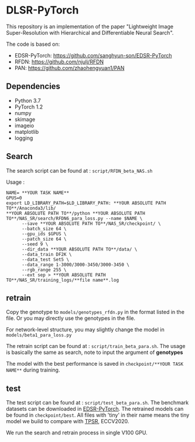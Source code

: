 # DLSR-PyTorch

This repository is an implementation of the paper "Lightweight Image Super-Resolution with Hierarchical and Differentiable Neural Search".

The code is based on:

+ EDSR-PyTorch: https://github.com/sanghyun-son/EDSR-PyTorch 
+ RFDN: https://github.com/njulj/RFDN 
+ PAN:  https://github.com/zhaohengyuan1/PAN 

## Dependencies

* Python 3.7
* PyTorch 1.2
* numpy
* skimage
* imageio
* matplotlib
* logging

## Search

The search script can be found at  : `script/RFDN_beta_NAS.sh`

Usage :

```
NAME= **YOUR TASK NAME**
GPUS=0
export LD_LIBRARY_PATH=$LD_LIBRARY_PATH: **YOUR ABSOLUTE PATH TO**/Anaconda3/lib/
**YOUR ABSOLUTE PATH TO**/python **YOUR ABSOLUTE PATH TO**/NAS_SR/search/RFDN6_para_loss.py --name $NAME \
      --save **YOUR ABSOLUTE PATH TO**/NAS_SR/checkpoint/ \
      --batch_size 64 \
      --gpu_ids $GPUS \
      --patch_size 64 \
      --seed 9 \
      --dir_data **YOUR ABSOLUTE PATH TO**/data/ \  
      --data_train DF2K \
      --data_test Set5 \
      --data_range 1-3000/3000-3450/3000-3450 \
      --rgb_range 255 \
      --ext sep > **YOUR ABSOLUTE PATH TO**/NAS_SR/training_logs/**file name**.log

```

## retrain

Copy the genotype to `models/genotypes_rfdn.py` in the format listed in the file. Or you may directly use the genotypes in the file. 

For network-level structure, you may slightly change the model in `models/beta1_para_loss.py`

The retrain script can be found at : `script/train_beta_para.sh`. The usage is basically the same as search, note to input the argument of **genotypes** 

The model with the best performance is saved in `checkpoint/**YOUR TASK NAME**` during training.

## test

The test script can be found at  : `script/test_beta_para.sh`. The benchmark datasets can be downloaded in [EDSR-PyTorch](https://github.com/sanghyun-son/EDSR-PyTorch ). The retrained models can be found in `checkpoint/best`. All files with 'tiny' in their name means the tiny model we build to compare with [TPSR](https://arxiv.org/abs/2007.04356), ECCV2020.

We run the  search and retrain process in single V100 GPU.

